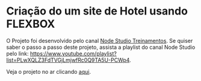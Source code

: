 # Criação do um site de Hotel usando FLEXBOX
 
O Projeto foi desenvolvido pelo canal [Node Studio Treinamentos](https://www.youtube.com/channel/UCZZ0NTtOgsLIT4Skr6GUpAw). Se quiser saber o passo a passo deste projeto, assista a playlist do canal Node Studio pelo link: <https://www.youtube.com/playlist?list=PLwXQLZ3FdTVGjLmjwfRc0Q9TA5U-PCWp4>.

Veja o projeto no ar clicando [aqui](https://pratica-flexbox.vercel.app/).
